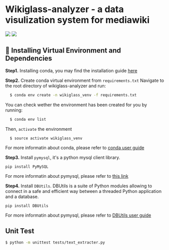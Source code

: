 # Wikiglass-analyzer - a data visulization system for mediawiki #

![](https://img.shields.io/badge/PyMySQL-0.9.3-brightgreen.svg?style=flat-square) ![](https://img.shields.io/badge/DBUtils-1.3-brightgreen.svg?style=flat-square)


## :rocket: Installing Virtual Environment and Dependencies ##
**Step1.** Installing conda, you may find the installation guide [here](https://conda.io/docs/user-guide/install/index.html)

**Step2.** Create conda virtual environment from ``requirements.txt``
Navigate to the root directory of wikiglass-analyzer and run:

  ```bash
    $ conda env create -n wikiglass_venv -f requirements.txt
  ```

You can check wether the environment has been created for you by running:

  ```bash
    $ conda env list
  ```

Then, ``activate`` the environment

  ```
    $ source activate wikiglass_venv
  ```

For more informatin about conda, please refer to [conda user guide](https://conda.io/docs/user-guide/index.html)

**Step3.** Install ``pymysql``, it's a python mysql client library.

    pip install PyMySQL

For more informatin about pymysql, please refer to [this link](https://pypi.org/project/PyMySQL/)


**Step4.** Install ``DBUtils``. DBUtils is a suite of Python modules allowing to connect in a safe and efficient way between a threaded Python application and a database.

    pip install DBUtils

For more informatin about pymysql, please refer to [DBUtils user guide](https://cito.github.io/DBUtils/UsersGuide.html#installation-as-a-standalone-top-level-package)

## Unit Test

```bash
$ python -m unittest tests/text_extracter.py
```
